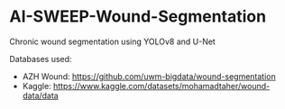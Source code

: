 # AI-SWEEP-Wound-Segmentation
Chronic wound segmentation using YOLOv8 and U-Net

Databases used:

- AZH Wound: https://github.com/uwm-bigdata/wound-segmentation
- Kaggle: https://www.kaggle.com/datasets/mohamadtaher/wound-data/data
